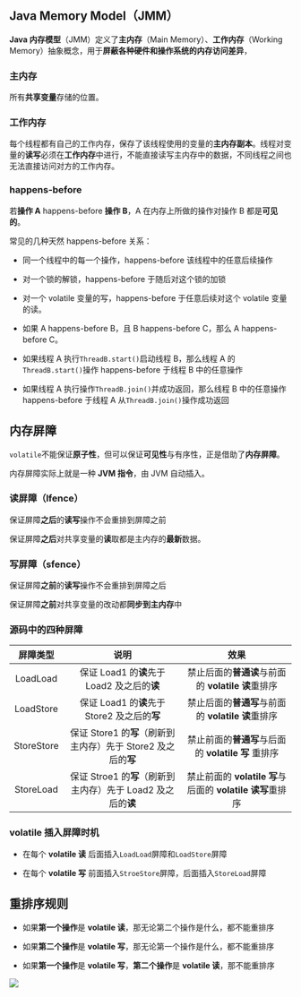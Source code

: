 ## Java Memory Model（JMM）
**Java 内存模型**（JMM）定义了**主内存**（Main Memory）、**工作内存**（Working Memory）抽象概念，用于**屏蔽各种硬件和操作系统的内存访问差异**，

### 主内存
所有**共享变量**存储的位置。

### 工作内存
每个线程都有自己的工作内存，保存了该线程使用的变量的**主内存副本**。线程对变量的**读写**必须在**工作内存**中进行，不能直接读写主内存中的数据，不同线程之间也无法直接访问对方的工作内存。

### happens-before
若**操作 A** happens-before **操作 B**，A 在内存上所做的操作对操作 B 都是**可见的**。

常见的几种天然 happens-before 关系：

- 同一个线程中的每一个操作，happens-before 该线程中的任意后续操作

- 对一个锁的解锁，happens-before 于随后对这个锁的加锁

- 对一个 volatile 变量的写，happens-before 于任意后续对这个 volatile 变量的读。

- 如果 A happens-before B，且 B happens-before C，那么 A happens-before C。

- 如果线程 A 执行`ThreadB.start()`启动线程 B，那么线程 A 的`ThreadB.start()`操作 happens-before 于线程 B 中的任意操作

- 如果线程 A 执行操作`ThreadB.join()`并成功返回，那么线程 B 中的任意操作 happens-before 于线程 A 从`ThreadB.join()`操作成功返回

## 内存屏障
`volatile`不能保证**原子性**，但可以保证**可见性**与有序性，正是借助了**内存屏障**。

内存屏障实际上就是一种 **JVM 指令**，由 JVM 自动插入。

### 读屏障（lfence）
保证屏障**之后**的**读写**操作不会重排到屏障之前

保证屏障**之后**对共享变量的**读**取都是主内存的**最新**数据。

### 写屏障（sfence）
保证屏障**之前**的**读写**操作不会重排到屏障之后

保证屏障**之前**对共享变量的改动都**同步到主内存**中

### 源码中的四种屏障
|屏障类型   |说明                                                       |效果                                                    |
|:--------:|:---------------------------------------------------------:|:------------------------------------------------------:|
|LoadLoad  |保证 Load1 的**读**先于 Load2 及之后的**读**                 |禁止后面的**普通读**与前面的 **volatile 读**重排序         |
|LoadStore |保证 Load1 的**读**先于 Store2 及之后的**写**                |禁止后面的**普通写**与前面的 **volatile 读**重排序         |
|StoreStore|保证 Store1 的**写**（刷新到主内存）先于 Store2 及之后的**写**|禁止前面的**普通写**与后面的 **volatile 写** 重排序        |
|StoreLoad |保证 Stroe1 的**写**（刷新到主内存）先于 Load2 及之后的**读** |禁止前面的 **volatile 写**与后面的 **volatile 读写**重排序 |

### volatile 插入屏障时机
- 在每个 **volatile 读** 后面插入`LoadLoad`屏障和`LoadStore`屏障

- 在每个 **volatile 写** 前面插入`StroeStore`屏障，后面插入`StoreLoad`屏障

## 重排序规则
- 如果**第一个操作**是 **volatile 读**，那无论第二个操作是什么，都不能重排序

- 如果**第二个操作**是 **volatile 写**，那无论第一个操作是什么，都不能重排序

- 如果**第一个操作**是 **volatile 写**，**第二个操作**是 **volatile 读**，那不能重排序

![](https://s2.loli.net/2022/07/27/tqidzVEIMcw9CkT.png)